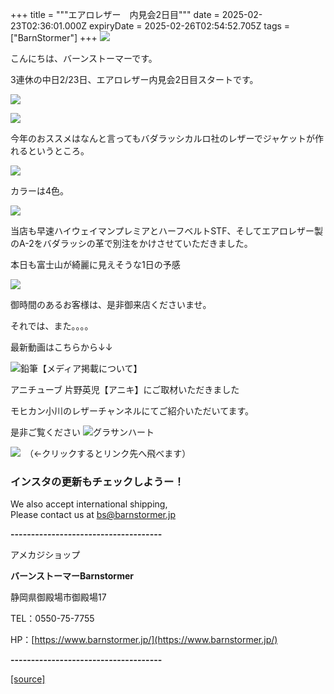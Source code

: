 +++
title = """エアロレザー　内見会2日目"""
date = 2025-02-23T02:36:01.000Z
expiryDate = 2025-02-26T02:54:52.705Z
tags = ["BarnStormer"]
+++
[![](https://stat.ameba.jp/user_images/20231023/16/barnstormer-go/b2/03/p/o0420015015354743273.png)](https://ameblo.jp/barnstormer-go/entry-12825670498.html)

こんにちは、バーンストーマーです。

3連休の中日2/23日、エアロレザー内見会2日目スタートです。

[![](https://stat.ameba.jp/user_images/20250223/11/barnstormer-go/92/08/j/o0466070015547317550.jpg)](https://stat.ameba.jp/user_images/20250223/11/barnstormer-go/92/08/j/o0466070015547317550.jpg)

[![](https://stat.ameba.jp/user_images/20250223/11/barnstormer-go/bd/38/j/o0466070015547317548.jpg)](https://stat.ameba.jp/user_images/20250223/11/barnstormer-go/bd/38/j/o0466070015547317548.jpg)

今年のおススメはなんと言ってもバダラッシカルロ社のレザーでジャケットが作れるというところ。

[![](https://stat.ameba.jp/user_images/20250223/11/barnstormer-go/c8/ba/j/o0466070015547317552.jpg)](https://stat.ameba.jp/user_images/20250223/11/barnstormer-go/c8/ba/j/o0466070015547317552.jpg)

カラーは4色。

[![](https://stat.ameba.jp/user_images/20250223/11/barnstormer-go/8e/a5/j/o0466070015547317553.jpg)](https://stat.ameba.jp/user_images/20250223/11/barnstormer-go/8e/a5/j/o0466070015547317553.jpg)

当店も早速ハイウェイマンプレミアとハーフベルトSTF、そしてエアロレザー製のA-2をバダラッシの革で別注をかけさせていただきました。

本日も富士山が綺麗に見えそうな1日の予感

[![](https://stat.ameba.jp/user_images/20250223/11/barnstormer-go/84/11/j/o0466070015547317556.jpg)](https://stat.ameba.jp/user_images/20250223/11/barnstormer-go/84/11/j/o0466070015547317556.jpg)

御時間のあるお客様は、是非御来店くださいませ。

それでは、また。。。。

最新動画はこちらから↓↓

![鉛筆](https://stat100.ameba.jp/blog/ucs/img/char/char3/519.png)【メディア掲載について】

アニチューブ 片野英児【アニキ】にご取材いただきました

モヒカン小川のレザーチャンネルにてご紹介いただいてます。

是非ご覧ください ![グラサンハート](https://stat100.ameba.jp/blog/ucs/img/char/char3/148.png)

[![](https://stat.ameba.jp/user_images/20230412/16/barnstormer-go/6a/23/p/o0108010815269242493.png)](https://www.instagram.com/barnstormer_daily/)　（←クリックするとリンク先へ飛べます）

### インスタの更新もチェックしようー！

We also accept international shipping,  
Please contact us at bs@barnstormer.jp

**\-------------------------------------**

アメカジショップ

**バーンストーマーBarnstormer**

静岡県御殿場市御殿場17

TEL：0550-75-7755

HP：[https://www.barnstormer.jp/](https://www.barnstormer.jp/)

**\-------------------------------------**

[[source]](https://ameblo.jp/barnstormer-go/entry-12887499339.html)
